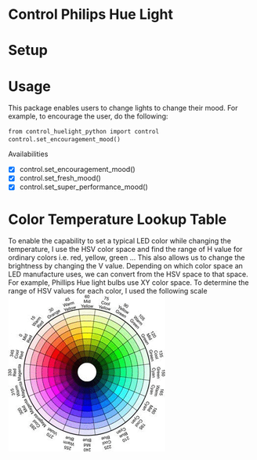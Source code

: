 # Control Philips Hue Light

# Setup

# Usage
This package enables users to change lights to change their mood. For example, to encourage the user, do the following:
```
from control_huelight_python import control
control.set_encouragement_mood()
```
Availabilities
-[x] control.set_encouragement_mood()
-[x] control.set_fresh_mood()
-[x] control.set_super_performance_mood()

# Color Temperature Lookup Table
To enable the capability to set a typical LED color while changing the temperature, I use the HSV color space and find the range of H value for ordinary colors i.e. red, yellow, green … This also allows us to change the brightness by changing the V value. Depending on which color space an LED manufacture uses, we can convert from the HSV space to that space. For example, Phillips Hue light bulbs use XY color space. To determine the range of HSV values for each color, I used the following scale
![color scale](media/hsv_color_scale.gif)